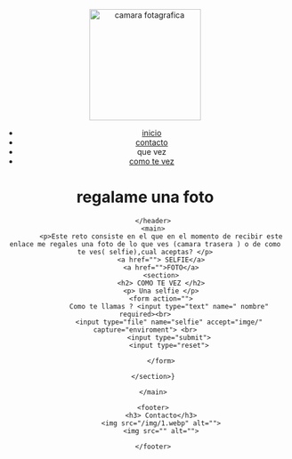 <!DOCTYPE html>
<html lang="en">
<head>
    <meta charset="UTF-8">
    <meta http-equiv="X-UA-Compatible" content="IE=edge">
    <meta name="viewport" content="width=device-width, initial-scale=1.0">
    <title>Document</title>
</head>
<body>
    <header>
        <nav>
            <img src="/img/1-remobeg-preview.png" alt="camara fotagrafica" width="200">
            <ul>
                <li> <a href="">inicio</a></li>
                <li> <a href="">contacto</a></li>
                <li> <a href=""></a> que vez </li>
                <li> <a href="">como te vez </a></li>
            </ul>
         </nav>
         <h1> regalame una foto</h1>
         
        </header>
        <main>
            <p>Este reto consiste en el que en el momento de recibir este enlace me regales una foto de lo que ves (camara trasera ) o de como te ves( selfie),cual aceptas? </p>
            <a href=""> SELFIE</a>
            <a href="">FOTO</a>
            <section>
            <h2> COMO TE VEZ </h2>
            <p> Una selfie </p>
            <form action="">
                Como te llamas ? <input type="text" name=" nombre" required><br>
                <input type="file" name="selfie" accept="imge/" capture="enviroment"> <br>
                <input type="submit">
                <input type="reset">
            
            </form>
        
        </section>}

        </main>

        <footer>
            <h3> Contacto</h3>
            <img src="/img/1.webp" alt="">
            <img src="" alt="">

        </footer>

    
</body>
</html>
